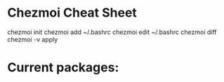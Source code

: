 # Chezmoi Cheat Sheet
chezmoi init
chezmoi add ~/.bashrc
chezmoi edit ~/.bashrc
chezmoi diff
chezmoi -v apply

# Current packages:


